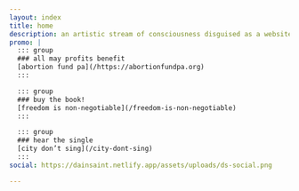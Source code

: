 ```yaml
---
layout: index
title: home
description: an artistic stream of consciousness disguised as a website
promo: |
  ::: group
  ### all may profits benefit
  [abortion fund pa](/https://abortionfundpa.org)
  :::

  ::: group
  ### buy the book!
  [freedom is non-negotiable](/freedom-is-non-negotiable)
  :::

  ::: group
  ### hear the single
  [city don’t sing](/city-dont-sing)
  :::
social: https://dainsaint.netlify.app/assets/uploads/ds-social.png

---
```


